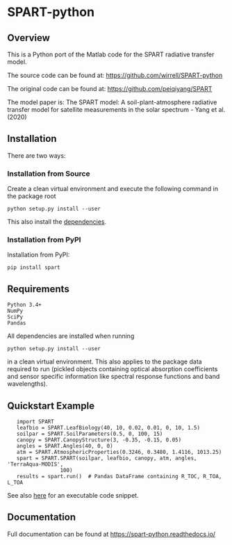 # SPART-python

## Overview
This is a Python port of the Matlab code for the SPART radiative transfer model.

The source code can be found at: https://github.com/wirrell/SPART-python

The original code can be found at: https://github.com/peiqiyang/SPART

The model paper is:
The SPART model: A soil-plant-atmosphere radiative transfer model for satellite measurements in the solar spectrum - Yang et al. (2020)

## Installation

There are two ways:

### Installation from Source

Create a clean virtual environment and execute the following command in the package root

	python setup.py install --user

This also install the [dependencies](#requirements).

### Installation from PyPI

Installation from PyPI:

    pip install spart

## Requirements
```
Python 3.4+
NumPy
SciPy
Pandas
```
All dependencies are installed when running 
	
	python setup.py install --user

in a clean virtual environment. This also applies to the package data required to run (pickled objects containing optical absorption coefficients and sensor specific information like spectral response functions and band wavelengths).

## Quickstart Example
```
   import SPART
   leafbio = SPART.LeafBiology(40, 10, 0.02, 0.01, 0, 10, 1.5)
   soilpar = SPART.SoilParameters(0.5, 0, 100, 15)
   canopy = SPART.CanopyStructure(3, -0.35, -0.15, 0.05)
   angles = SPART.Angles(40, 0, 0)
   atm = SPART.AtmosphericProperties(0.3246, 0.3480, 1.4116, 1013.25)
   spart = SPART.SPART(soilpar, leafbio, canopy, atm, angles, 'TerraAqua-MODIS',
                 100)
   results = spart.run()  # Pandas DataFrame containing R_TOC, R_TOA, L_TOA
```

See also [here](./example/example.py) for an executable code snippet.

## Documentation
Full documentation can be found at https://spart-python.readthedocs.io/
